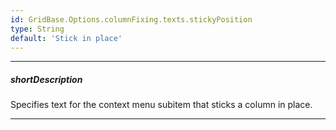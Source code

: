```yaml
---
id: GridBase.Options.columnFixing.texts.stickyPosition
type: String
default: 'Stick in place'
---
```

---
##### shortDescription
Specifies text for the context menu subitem that sticks a column in place.

---
<!-- Description goes here -->